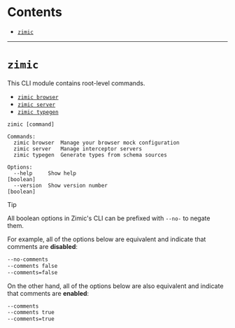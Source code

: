 # Contents <!-- omit from toc -->

- [`zimic`](#zimic)

---

# `zimic`

This CLI module contains root-level commands.

- [`zimic browser`](cli-zimic-browser)
- [`zimic server`](cli-zimic-server)
- [`zimic typegen`](cli-zimic-typegen)

```
zimic [command]

Commands:
  zimic browser  Manage your browser mock configuration
  zimic server   Manage interceptor servers
  zimic typegen  Generate types from schema sources

Options:
  --help     Show help                                                 [boolean]
  --version  Show version number                                       [boolean]
```

> [!TIP]
>
> All boolean options in Zimic's CLI can be prefixed with `--no-` to negate them.
>
> For example, all of the options below are equivalent and indicate that comments are **disabled**:
>
> ```bash
> --no-comments
> --comments false
> --comments=false
> ```
>
> On the other hand, all of the options below are also equivalent and indicate that comments are **enabled**:
>
> ```bash
> --comments
> --comments true
> --comments=true
> ```

